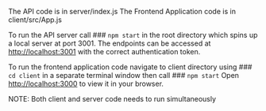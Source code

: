 The API code is in server/index.js
The Frontend Application code is in client/src/App.js

To run the API server call ### `npm start` in the root directory which spins up a local server at port 3001.
The endpoints can be accessed at [http://localhost:3001](http://localhost:3001) with the correct authentication token.

To run the frontend application code navigate to client directory using ### `cd client` in a separate terminal window then call ### `npm start`
Open [http://localhost:3000](http://localhost:3000) to view it in your browser.

NOTE: Both client and server code needs to run simultaneously 